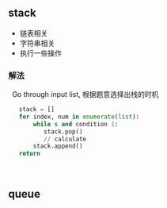 ## stack ##
* 链表相关
* 字符串相关
* 执行一些操作

### 解法
   Go through input list, 根据题意选择出栈的时机
  
```python
   stack = []
   for index, num in enumerate(list):
       while s and condition 1:
          stack.pop()
          // calculate
       stack.append()
   return
```
   

## queue ##

